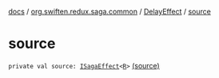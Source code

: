 [docs](../../index.md) / [org.swiften.redux.saga.common](../index.md) / [DelayEffect](index.md) / [source](./source.md)

# source

`private val source: `[`ISagaEffect`](../-i-saga-effect.md)`<`[`R`](index.md#R)`>` [(source)](https://github.com/protoman92/KotlinRedux/tree/master/common/common-saga/src/main/kotlin/org/swiften/redux/saga/common/DelayEffect.kt#L11)